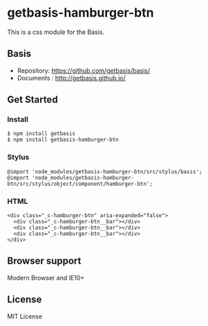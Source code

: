 # getbasis-hamburger-btn
This is a css module for the Basis.

## Basis
* Repository: https://github.com/getbasis/basis/
* Documents : http://getbasis.github.io/

## Get Started

### Install
```
$ npm install getbasis
$ npm install getbasis-hamburger-btn
```

### Stylus
```
@import 'node_modules/getbasis-hamburger-btn/src/stylus/basis';
@import 'node_modules/getbasis-hamburger-btn/src/stylus/object/component/hamburger-btn';
```

### HTML
```
<div class="_c-hamburger-btn" aria-expanded="false">
  <div class="_c-hamburger-btn__bar"></div>
  <div class="_c-hamburger-btn__bar"></div>
  <div class="_c-hamburger-btn__bar"></div>
</div>
```

## Browser support
Modern Browser and IE10+

## License
MIT License
